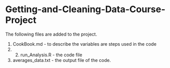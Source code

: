 # Getting-and-Cleaning-Data-Course-Project

The following files are added to the project.
1. CookBook.md - to describe the variables are steps used in the code
2. 2. run_Analysis.R - the code file
3. averages_data.txt - the output file of the code.
